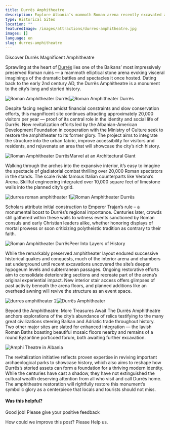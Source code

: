 ```yaml
---
title: Durrës Amphitheatre
description: Explore Albania’s mammoth Roman arena recently excavated after enduring medieval plunders, quakes and conquests to showcase remarkably preserved chambers soon hosting performances again inside one of Adriatic’s most commanding ruins.
type: Historical Sites
location: ""
featuredImage: /images/attractions/durres-amphitheatre.jpg
images: []
language: en
slug: durres-amphitheatre
---
```


Discover Durrës Magnificent Amphitheatre

Sprawling at the heart of [Durrës](https://albaniavisit.com/destinations/durres/) lies one of the Balkans’ most impressively preserved Roman ruins — a mammoth elliptical stone arena evoking visceral imaginings of the dramatic battles and spectacles it once hosted. Dating back to the early 2nd century AD, the Durrës Amphitheatre is a monument to the city’s long and storied history.

![Roman Amphitheater Durrës](https://eia476h758b.exactdn.com/wp-content/uploads/2023/12/Durres-Amphiteater-Albania.jpg "Durres Amphiteater Albania")![Roman Amphitheater Durrës](https://eia476h758b.exactdn.com/wp-content/uploads/2023/12/Amphitheater-Durres.jpg "Amphitheater Durres")

Despite facing neglect amidst financial constraints and slow conservation efforts, this magnificent site continues attracting approximately 20,000 visitors per year — proof of its central role in the identity and social life of Durrës. New revitalization efforts led by the Albanian-American Development Foundation in cooperation with the Ministry of Culture seek to restore the amphitheater to its former glory. The project aims to integrate the structure into the urban fabric, improve accessibility for visitors and residents, and rejuvenate an area that will showcase the city’s rich history.

![Roman Amphitheater Durrës](/images/posts/Durres-Amiphitheater.jpg "Durres Amiphitheater")Marvel at an Architectural Giant

Walking through the arches into the expansive interior, it’s easy to imagine the spectacle of gladiatorial combat thrilling over 20,000 Roman spectators in the stands. The scale rivals famous Italian counterparts like Verona’s Arena. Skillful engineering integrated over 10,000 square feet of limestone walls into the planned city’s grid.

![durres roman amphitheater 1](https://eia476h758b.exactdn.com/wp-content/uploads/2024/01/durres-roman-amphitheater-1.jpg "durres roman amphitheater 1")![Roman Amphitheater Durrës](https://eia476h758b.exactdn.com/wp-content/uploads/2023/12/Amphitheatre_of_durres_albania.jpg "Amphitheatre of durres albania")

Scholars attribute initial construction to Emperor Trajan’s rule – a monumental boost to Durrës’s regional importance. Centuries later, crowds still gathered within these walls to witness events sanctioned by Roman consuls and early Christian leaders alike, whether honoring displays of mortal prowess or soon criticizing polytheistic tradition as contrary to their faith.

![Roman Amphitheater Durrës](https://eia476h758b.exactdn.com/wp-content/uploads/2023/12/Amphitheater-in-Durres.jpg "Amphitheater in Durres")Peer Into Layers of History

While the remarkably preserved amphitheater layout endured successive historical quakes and conquests, much of the interior arena and chambers sat underground until recent excavations uncovered the site’s deeper hypogeum levels and subterranean passages. Ongoing restorative efforts aim to consolidate deteriorating sections and recreate part of the arena’s original experiential impact. New interior stair access offers glimpses of past activity beneath the arena floors, and planned additions like an overhead awning will revive the structure as an event space.

![durres amphitheater 2](https://eia476h758b.exactdn.com/wp-content/uploads/2024/01/durres-amphitheater-2.jpg "durres amphitheater 2")![Durrës Amphitheater](https://eia476h758b.exactdn.com/wp-content/uploads/2023/12/Durres-Amphitheater.jpeg "Durres Amphitheater")

Beyond the Amphitheatre: More Treasures Await The Durrës Amphitheatre anchors explorations of the city’s abundance of relics testifying to the many great civilizations steering Balkan and Adriatic trade throughout history. Two other major sites are slated for enhanced integration — the lavish Roman Baths boasting beautiful mosaic floors nearby and remains of a round Byzantine porticoed forum, both awaiting further excavation.

![Amphi Theatre in Albania](https://eia476h758b.exactdn.com/wp-content/uploads/2023/07/Amphitheatre-Durres-Albania-.jpeg "Amphitheatre Durres Albania 1024x681")

The revitalization initiative reflects proven expertise in reviving important archaeological parks to showcase history, which also aims to reshape how Durrës’s storied assets can form a foundation for a thriving modern identity. While the centuries have cast a shadow, they have not extinguished the cultural wealth deserving attention from all who visit and call Durrës home. The amphitheatre restoration will rightfully restore this monument’s symbolic glory as a centerpiece that locals and tourists should not miss.

#### Was this helpful?

 

Good job! Please give your positive feedback

How could we improve this post? Please Help us.